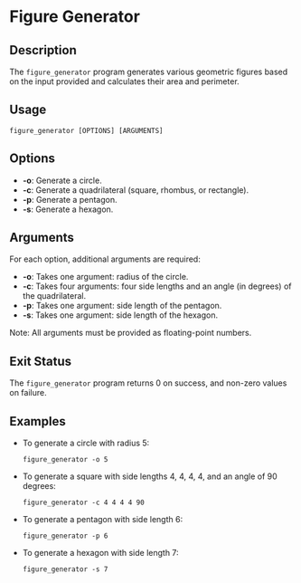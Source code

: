 # Figure Generator

## Description
The `figure_generator` program generates various geometric figures based on the input provided and calculates their area and perimeter.

## Usage
```
figure_generator [OPTIONS] [ARGUMENTS]
```

## Options
- **-o**: Generate a circle.
- **-c**: Generate a quadrilateral (square, rhombus, or rectangle).
- **-p**: Generate a pentagon.
- **-s**: Generate a hexagon.

## Arguments
For each option, additional arguments are required:
- **-o**: Takes one argument: radius of the circle.
- **-c**: Takes four arguments: four side lengths and an angle (in degrees) of the quadrilateral.
- **-p**: Takes one argument: side length of the pentagon.
- **-s**: Takes one argument: side length of the hexagon.

Note: All arguments must be provided as floating-point numbers.

## Exit Status
The `figure_generator` program returns 0 on success, and non-zero values on failure.

## Examples
- To generate a circle with radius 5:
  ```
  figure_generator -o 5
  ```
- To generate a square with side lengths 4, 4, 4, 4, and an angle of 90 degrees:
  ```
  figure_generator -c 4 4 4 4 90
  ```
- To generate a pentagon with side length 6:
  ```
  figure_generator -p 6
  ```
- To generate a hexagon with side length 7:
  ```
  figure_generator -s 7
  ```